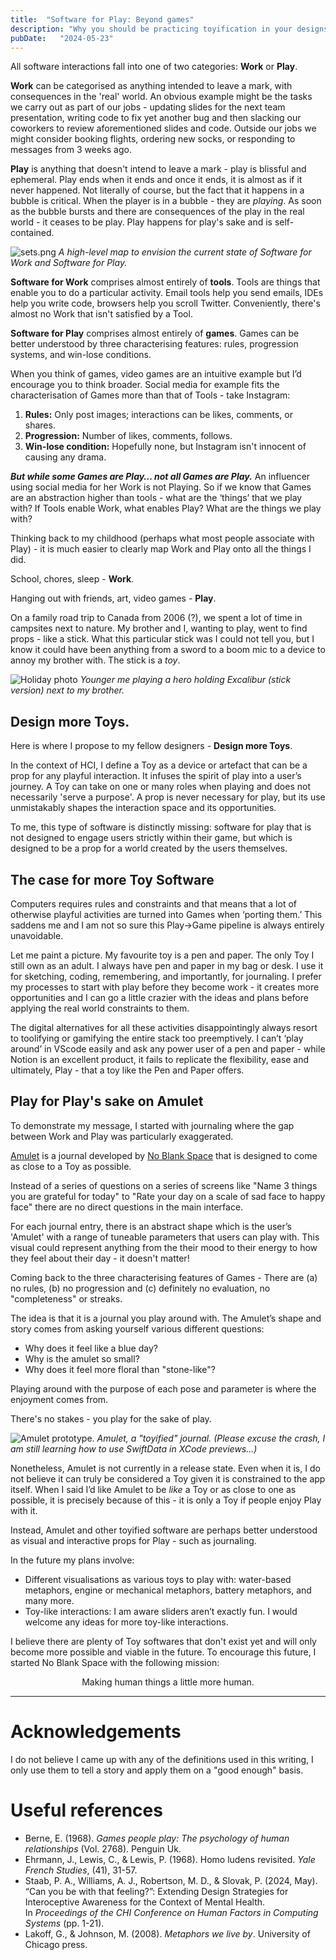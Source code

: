 ```yaml
---
title:  "Software for Play: Beyond games"
description: "Why you should be practicing toyification in your designs"
pubDate:   "2024-05-23"
---
```


All software interactions fall into one of two categories: **Work** or **Play**. 

**Work** can be categorised as anything intended to leave a mark, with consequences in the 'real' world. An obvious example might be the tasks we carry out as part of our jobs - updating slides for the next team presentation, writing code to fix yet another bug and then slacking our coworkers to review aforementioned slides and code. Outside our jobs we might consider booking flights, ordering new socks, or responding to messages from 3 weeks ago. 

**Play** is anything that doesn't intend to leave a mark - play is blissful and ephemeral. Play ends when it ends and once it ends, it is almost as if it never happened. Not literally of course, but the fact that it happens in a bubble is critical. When the player is in a bubble - they are *playing*. As soon as the bubble bursts and there are consequences of the play in the real world - it ceases to be play. Play happens for play's sake and is self-contained. 

![sets.png](/images/sets.png)
*A high-level map to envision the current state of Software for Work and Software for Play.*

**Software for Work** comprises almost entirely of **tools**. Tools are things that enable you to do a particular activity. Email tools help you send emails, IDEs help you write code, browsers help you scroll Twitter. Conveniently, there's almost no Work that isn't satisfied by a Tool.

**Software for Play** comprises almost entirely of **games**. Games can be better understood by three characterising features: rules, progression systems, and win-lose conditions. 

When you think of games, video games are an intuitive example but I’d encourage you to think broader. Social media for example fits the characterisation of Games more than that of Tools - take Instagram:
1. **Rules:** Only post images; interactions can be likes, comments, or shares.
2. **Progression:** Number of likes, comments, follows. 
3. **Win-lose condition:** Hopefully none, but Instagram isn't innocent of causing any drama.

***But while some Games are Play… not all Games are Play.*** An influencer using social media for her Work is not Playing. So if we know that Games are an abstraction higher than tools - what are the ‘things’ that we play with? If Tools enable Work, what enables Play? What are the things we play with?

Thinking back to my childhood (perhaps what most people associate with Play) - it is much easier to clearly map Work and Play onto all the things I did. 

School, chores, sleep - **Work**.

Hanging out with friends, art, video games - **Play**.

On a family road trip to Canada from 2006 (?), we spent a lot of time in campsites next to nature. My brother and I, wanting to play, went to find props - like a stick. What this particular stick was I could not tell you, but I know it could have been anything from a sword to a boom mic to a device to annoy my brother with. The stick is a *toy*.

![Holiday photo](/images/stickboys.png "width:100%;border-radius:20px;box-shadow:0px 2px 8px rgba(0, 0, 0, 0.3);margin-top:40px;")
*Younger me playing a hero holding Excalibur (stick version) next to my brother.*

## Design more Toys.

Here is where I propose to my fellow designers - **Design more Toys**. 

In the context of HCI, I define a Toy as a device or artefact that can be a prop for any playful interaction. It infuses the spirit of play into a user’s journey. A Toy can take on one or many roles when playing and does not necessarily 'serve a purpose'. A prop is never necessary for play, but its use unmistakably shapes the interaction space and its opportunities.

To me, this type of software is distinctly missing: software for play that is not designed to engage users strictly within their game, but which is designed to be a prop for a world created by the users themselves.
## The case for more Toy Software
Computers requires rules and constraints and that means that a lot of otherwise playful activities are turned into Games when ‘porting them.’ This saddens me and I am not so sure this Play->Game pipeline is always entirely unavoidable.

Let me paint a picture. My favourite toy is a pen and paper. The only Toy I still own as an adult. I always have pen and paper in my bag or desk. I use it for sketching, coding, remembering, and importantly, for journaling. I prefer my processes to start with play before they become work - it creates more opportunities and I can go a little crazier with the ideas and plans before applying the real world constraints to them. 

The digital alternatives for all these activities disappointingly always resort to toolifying or gamifying the entire stack too preemptively. I can’t ‘play around’ in VScode easily and ask any power user of a pen and paper - while Notion is an excellent product, it fails to replicate the flexibility, ease and ultimately, Play - that a toy like the Pen and Paper offers.

## Play for Play's sake on Amulet

To demonstrate my message, I started with journaling where the gap between Work and Play was particularly exaggerated.

[Amulet](https://noblank.space/work/amulet) is a journal developed by [No Blank Space](https://noblank.space/) that is designed to come as close to a Toy as possible. 

Instead of a series of questions on a series of screens like "Name 3 things you are grateful for today" to "Rate your day on a scale of sad face to happy face" there are no direct questions in the main interface. 

For each journal entry, there is an abstract shape which is the user’s 'Amulet' with a range of tuneable parameters that users can play with. This visual could represent anything from the their mood to their energy to how they feel about their day - it doesn't matter! 

Coming back to the three characterising features of Games - There are (a) no rules, (b) no progression and (c) definitely no evaluation, no "completeness" or streaks.

The idea is that it is a journal you play around with. The Amulet’s shape and story comes from asking yourself various different questions:

- Why does it feel like a blue day?
- Why is the amulet so small?
- Why does it feel more floral than "stone-like"?

Playing around with the purpose of each pose and parameter is where the enjoyment comes from. 

There's no stakes - you play for the sake of play.

![Amulet prototype.](/images/amuletprototype.gif)
*Amulet, a "toyified" journal. (Please excuse the crash, I am still learning how to use SwiftData in XCode previews...)*

Nonetheless, Amulet is not currently in a release state. Even when it is, I do not believe it can truly be considered a Toy given it is constrained to the app itself. When I said I’d like Amulet to be *like* a Toy or as close to one as possible, it is precisely because of this - it is only a Toy if people enjoy Play with it. 

Instead, Amulet and other toyified software are perhaps better understood as visual and interactive props for Play - such as journaling.

In the future my plans involve: 
- Different visualisations as various toys to play with: water-based metaphors, engine or mechanical metaphors, battery metaphors, and many more.
- Toy-like interactions: I am aware sliders aren’t exactly fun. I would welcome any ideas for more toy-like interactions.

I believe there are plenty of Toy softwares that don't exist yet and will only become more possible and viable in the future. To encourage this future, I started No Blank Space with the following mission: 

<p style="text-align: center">Making human things a little more human.</p>



<hr />

# Acknowledgements
I do not believe I came up with any of the definitions used in this writing, I only use them to tell a story and apply them on a "good enough" basis. 

# Useful references 
- Berne, E. (1968). _Games people play: The psychology of human relationships_ (Vol. 2768). Penguin Uk.
- Ehrmann, J., Lewis, C., & Lewis, P. (1968). Homo ludens revisited. _Yale French Studies_, (41), 31-57.
- Staab, P. A., Williams, A. J., Robertson, M. D., & Slovak, P. (2024, May). “Can you be with that feeling?”: Extending Design Strategies for Interoceptive Awareness for the Context of Mental Health. In _Proceedings of the CHI Conference on Human Factors in Computing Systems_ (pp. 1-21).
- Lakoff, G., & Johnson, M. (2008). _Metaphors we live by_. University of Chicago press.